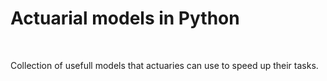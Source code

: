 # Actuarial models in Python
</br>

Collection of usefull models that actuaries can use to speed up their tasks. 
